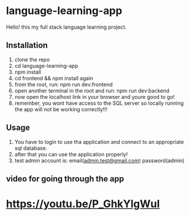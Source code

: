 # language-learning-app

Hello! this my full stack language learning project.

## Installation

1. clone the repo
2. cd language-learning-app
3. npm install
4. cd frontend && npm install again
5. from the root, run: npm run dev:frontend
6. open another terminal in the root and run: npm run dev:backend
7. now open the localhost link in your browser and youre good to go!
8. remember, you wont have access to the SQL server so locally running the app will not be working correctly!!!

## Usage

1. You have to login to use tha application and connect to an appropriate sql database.
2. after that you can use the application properly!
3. test admin account is: email(admin.test@gmail.com) password(admin)

## video for going through the app

# https://youtu.be/P_GhkYlgWuI
